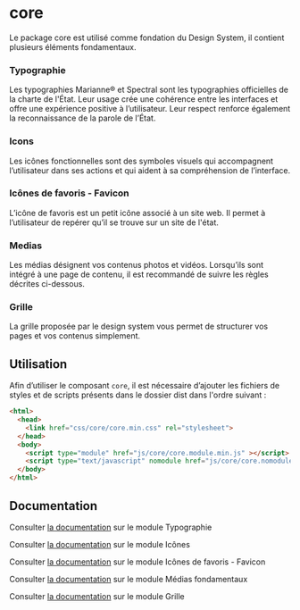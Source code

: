 # core

Le package core est utilisé comme fondation du Design System, il contient plusieurs éléments fondamentaux.

### Typographie

Les typographies Marianne® et Spectral sont les typographies officielles de la charte de l'État. Leur usage crée une cohérence entre les interfaces et offre une expérience positive à l’utilisateur. Leur respect renforce également la reconnaissance de la parole de l’État.

### Icons

Les icônes fonctionnelles sont des symboles visuels qui accompagnent l’utilisateur dans ses actions et qui aident à sa compréhension de l’interface.

### Icônes de favoris - Favicon

L’icône de favoris est un petit icône associé à un site web. Il permet à l’utilisateur de repérer qu’il se trouve sur un site de l'état.

### Medias

Les médias désignent vos contenus photos et vidéos. Lorsqu’ils sont intégré à une page de contenu, il est recommandé de suivre les règles décrites ci-dessous.

### Grille

La grille proposée par le design system vous permet de structurer vos pages et vos contenus simplement.


## Utilisation
Afin d’utiliser le composant `core`, il est nécessaire d’ajouter les fichiers de styles et de scripts présents dans le dossier dist dans l'ordre suivant :
```html
<html>
  <head>
    <link href="css/core/core.min.css" rel="stylesheet">
  </head>
  <body>
    <script type="module" href="js/core/core.module.min.js" ></script>
    <script type="text/javascript" nomodule href="js/core/core.nomodule.min.js" ></script>
  </body>
</html>
```

## Documentation

Consulter [la documentation](https://gouvfr.atlassian.net/wiki/spaces/DB/pages/223019527/Typographie+-+Typography) sur le module Typographie

Consulter [la documentation](https://gouvfr.atlassian.net/wiki/spaces/DB/pages/222331396/Ic+nes+-+Icons) sur le module Icônes

Consulter [la documentation](https://gouvfr.atlassian.net/wiki/spaces/DB/pages/577930274/Ic+nes+de+favoris+-+Favicons) sur le module Icônes de favoris - Favicon

Consulter [la documentation](https://gouvfr.atlassian.net/wiki/spaces/DB/pages/223019554/M+dias+int+gr+s+au+contenu+-+Responsive+medias) sur le module Médias fondamentaux

Consulter [la documentation](https://gouvfr.atlassian.net/wiki/spaces/DB/pages/222331372/Grille+et+points+de+rupture+-+Grid+and+breakpoints) sur le module Grille
